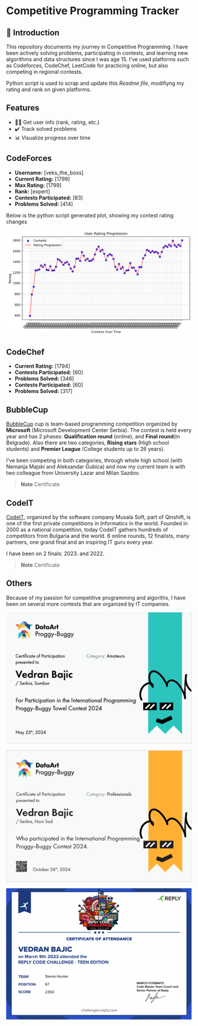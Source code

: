 # Competitive Programming Tracker

## 🚀 Introduction
This repository documents my journey in Competitive Programming. I have been actively 
solving problems, participating in contests, and learning new algorithms and data structures since I was age 15.
I've used platforms such as Codeforces, CodeChef, LeetCode for practicing online, but also
competing in regional contests.

Python script is used to scrap and update this *Readme file*, modifiyng my rating and rank on given platforms.

## Features

- 🧑‍💻 Get user info (rank, rating, etc.)
- ✔️ Track solved problems
- 📊 Visualize progress over time


## CodeForces

- **Username:** [veks_the_boss]
- **Current Rating:** [1799]
- **Max Rating:** [1799]
- **Rank:** [expert]
- **Contests Participated:** [83]
- **Problems Solved:** [414]





Below is the python script generated plot, showing my contest rating changes

![User Rating Progression](images/rating_progress.png)


## CodeChef
- **Current Rating:** [1794]
- **Contests Participated:** [60]
- **Problems Solved:** [346]
- **Contests Participated:** [60]
- **Problems Solved:** [317]

## BubbleCup


[BubbleCup](https://www.bubblecup.org/) cup is team-based programming competition organized by **Microsoft** (Microsoft Development Center Serbia). The contest is held every
year and has 2 phases: **Qualification round** (online), and **Final round**(in Belgrade). Also there are two categories, **Rising stars** (High school students) and **Premier League** (College students up to 26 years).

I've been competing in both categories, through whole high school (with Nemanja Majski and Aleksandar Gubica) and now my current team is with two colleague from University Lazar and Milan Sazdov.


>**Note** Certificate

## CodeIT

[CodeIT](https://codeit.bg/eng), organized by the software company Musala Soft, part of Qinshift, is one of the first private competitions 
in Informatics in the world. Founded in 2000 as a national competition, today CodeIT gathers hundreds of 
competitors from Bulgaria and the world. 6 online rounds, 12 finalists, many partners, one grand final and an inspiring IT guru every year.

I have been on 2 finals: 2023. and 2022.


>**Note** Certificate

## Others

Because of my passion for competitive programming and algoriths, I have been on several more contests that 
are organized by IT companies. 

![Proggy Buggy](images/proggy.PNG)

![Proggy Buggy](images/proggy2.PNG)

![reply](images/reply.PNG)

